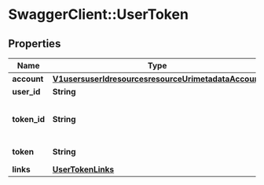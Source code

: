 # SwaggerClient::UserToken

## Properties
Name | Type | Description | Notes
------------ | ------------- | ------------- | -------------
**account** | [**V1usersuserIdresourcesresourceUrimetadataAccount**](V1usersuserIdresourcesresourceUrimetadataAccount.md) |  | [optional] 
**user_id** | **String** |  | 
**token_id** | **String** | The unique identifier for the token | 
**token** | **String** | The access token | 
**links** | [**UserTokenLinks**](UserTokenLinks.md) |  | [optional] 

